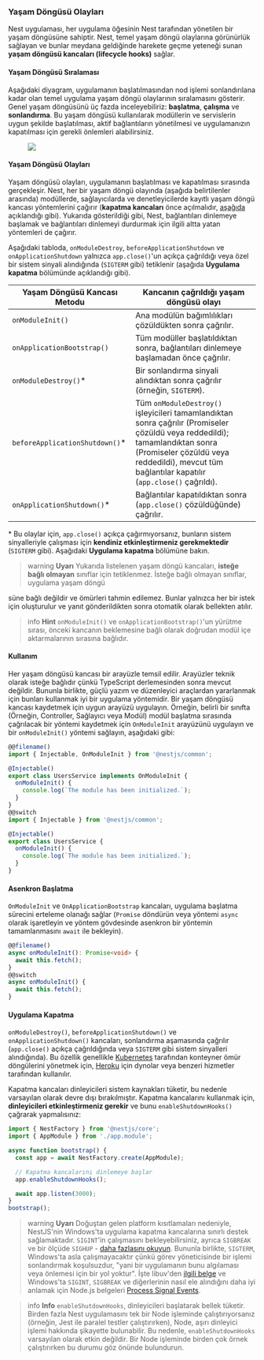 ### Yaşam Döngüsü Olayları

Nest uygulaması, her uygulama öğesinin Nest tarafından yönetilen bir yaşam döngüsüne sahiptir. Nest, temel yaşam döngü olaylarına görünürlük sağlayan ve bunlar meydana geldiğinde harekete geçme yeteneği sunan **yaşam döngüsü kancaları (lifecycle hooks)** sağlar.

#### Yaşam Döngüsü Sıralaması

Aşağıdaki diyagram, uygulamanın başlatılmasından nod işlemi sonlandırılana kadar olan temel uygulama yaşam döngü olaylarının sıralamasını gösterir. Genel yaşam döngüsünü üç fazda inceleyebiliriz: **başlatma**, **çalışma** ve **sonlandırma**. Bu yaşam döngüsü kullanılarak modüllerin ve servislerin uygun şekilde başlatılması, aktif bağlantıların yönetilmesi ve uygulamanızın kapatılması için gerekli önlemleri alabilirsiniz.

<figure><img src="/assets/lifecycle-events.png" /></figure>

#### Yaşam Döngüsü Olayları

Yaşam döngüsü olayları, uygulamanın başlatılması ve kapatılması sırasında gerçekleşir. Nest, her bir yaşam döngü olayında (aşağıda belirtilenler arasında) modüllerde, sağlayıcılarda ve denetleyicilerde kayıtlı yaşam döngü kancası yöntemlerini çağırır (**kapatma kancaları** önce açılmalıdır, [aşağıda](https://docs.nestjs.com/fundamentals/lifecycle-events#application-shutdown) açıklandığı gibi). Yukarıda gösterildiği gibi, Nest, bağlantıları dinlemeye başlamak ve bağlantıları dinlemeyi durdurmak için ilgili altta yatan yöntemleri de çağırır.

Aşağıdaki tabloda, `onModuleDestroy`, `beforeApplicationShutdown` ve `onApplicationShutdown` yalnızca `app.close()`'un açıkça çağrıldığı veya özel bir sistem sinyali alındığında (`SIGTERM` gibi) tetiklenir (aşağıda **Uygulama kapatma** bölümünde açıklandığı gibi).

| Yaşam Döngüsü Kancası Metodu   | Kancanın çağrıldığı yaşam döngüsü olayı                                                                                                                                           |
| ------------------------------- | --------------------------------------------------------------------------------------------------------------------------------------------------------------------------------- |
| `onModuleInit()`                | Ana modülün bağımlılıkları çözüldükten sonra çağrılır.                                                                                                                            |
| `onApplicationBootstrap()`      | Tüm modüller başlatıldıktan sonra, bağlantıları dinlemeye başlamadan önce çağrılır.                                                                                                |
| `onModuleDestroy()`\*           | Bir sonlandırma sinyali alındıktan sonra çağrılır (örneğin, `SIGTERM`).                                                                                                           |
| `beforeApplicationShutdown()`\* | Tüm `onModuleDestroy()` işleyicileri tamamlandıktan sonra çağrılır (Promiseler çözüldü veya reddedildi);<br />tamamlandıktan sonra (Promiseler çözüldü veya reddedildi), mevcut tüm bağlantılar kapatılır (`app.close()` çağrıldı). |
| `onApplicationShutdown()`\*     | Bağlantılar kapatıldıktan sonra (`app.close()` çözüldüğünde) çağrılır.                                                                                                            |

\* Bu olaylar için, `app.close()` açıkça çağırmıyorsanız, bunların sistem sinyalleriyle çalışması için **kendiniz etkinleştirmeniz gerekmektedir** (`SIGTERM` gibi). Aşağıdaki **Uygulama kapatma** bölümüne bakın.

> warning **Uyarı** Yukarıda listelenen yaşam döngü kancaları, **isteğe bağlı olmayan** sınıflar için tetiklenmez. İsteğe bağlı olmayan sınıflar, uygulama yaşam döngü

süne bağlı değildir ve ömürleri tahmin edilemez. Bunlar yalnızca her bir istek için oluşturulur ve yanıt gönderildikten sonra otomatik olarak bellekten atılır.

> info **Hint** `onModuleInit()` ve `onApplicationBootstrap()`'un yürütme sırası, önceki kancanın beklemesine bağlı olarak doğrudan modül içe aktarmalarının sırasına bağlıdır.

#### Kullanım

Her yaşam döngüsü kancası bir arayüzle temsil edilir. Arayüzler teknik olarak isteğe bağlıdır çünkü TypeScript derlemesinden sonra mevcut değildir. Bununla birlikte, güçlü yazım ve düzenleyici araçlardan yararlanmak için bunları kullanmak iyi bir uygulama yöntemidir. Bir yaşam döngüsü kancası kaydetmek için uygun arayüzü uygulayın. Örneğin, belirli bir sınıfta (Örneğin, Controller, Sağlayıcı veya Modül) modül başlatma sırasında çağrılacak bir yöntemi kaydetmek için `OnModuleInit` arayüzünü uygulayın ve bir `onModuleInit()` yöntemi sağlayın, aşağıdaki gibi:

```typescript
@@filename()
import { Injectable, OnModuleInit } from '@nestjs/common';

@Injectable()
export class UsersService implements OnModuleInit {
  onModuleInit() {
    console.log(`The module has been initialized.`);
  }
}
@@switch
import { Injectable } from '@nestjs/common';

@Injectable()
export class UsersService {
  onModuleInit() {
    console.log(`The module has been initialized.`);
  }
}
```

#### Asenkron Başlatma

`OnModuleInit` ve `OnApplicationBootstrap` kancaları, uygulama başlatma sürecini erteleme olanağı sağlar (`Promise` döndürün veya yöntemi `async` olarak işaretleyin ve yöntem gövdesinde asenkron bir yöntemin tamamlanmasını `await` ile bekleyin).

```typescript
@@filename()
async onModuleInit(): Promise<void> {
  await this.fetch();
}
@@switch
async onModuleInit() {
  await this.fetch();
}
```

#### Uygulama Kapatma

`onModuleDestroy()`, `beforeApplicationShutdown()` ve `onApplicationShutdown()` kancaları, sonlandırma aşamasında çağrılır (`app.close()` açıkça çağrıldığında veya `SIGTERM` gibi sistem sinyalleri alındığında). Bu özellik genellikle [Kubernetes](https://kubernetes.io/) tarafından konteyner ömür döngülerini yönetmek için, [Heroku](https://www.heroku.com/) için dynolar veya benzeri hizmetler tarafından kullanılır.

Kapatma kancaları dinleyicileri sistem kaynakları tüketir, bu nedenle varsayılan olarak devre dışı bırakılmıştır. Kapatma kancalarını kullanmak için, **dinleyicileri etkinleştirmeniz gerekir** ve bunu `enableShutdownHooks()` çağrarak yapmalısınız:

```typescript
import { NestFactory } from '@nestjs/core';
import { AppModule } from './app.module';

async function bootstrap() {
  const app = await NestFactory.create(AppModule);

  // Kapatma kancalarını dinlemeye başlar
  app.enableShutdownHooks();

  await app.listen(3000);
}
bootstrap();
```

> warning **Uyarı** Doğuştan gelen platform kısıtlamaları nedeniyle, NestJS'nin Windows'ta uygulama kapatma kancalarına sınırlı destek sağlamaktadır. `SIGINT`'in çalışmasını bekleyebilirsiniz, ayrıca `SIGBREAK` ve bir ölçüde `SIGHUP` - [daha fazlasını okuyun](https://nodejs.org/api/process.html#process_signal_events). Bununla birlikte, `SIGTERM`, Windows'ta asla çalışmayacaktır çünkü görev yöneticisinde bir işlemi sonlandırmak koşulsuzdur, "yani bir uygulamanın bunu algılaması veya önlemesi için bir yol yoktur". İşte libuv'den [ilgili belge](https://docs.libuv.org/en/v1.x/signal.html) ve Windows'ta `SIGINT`, `SIGBREAK` ve diğerlerinin nasıl ele alındığını daha iyi anlamak için Node.js belgeleri [Process Signal Events](https://nodejs.org/api/process.html#process_signal_events).

> info **Info** `enableShutdownHooks`, dinleyicileri başlatarak bellek tüketir. Birden fazla Nest uygulamasını tek bir Node işleminde çalıştırıyorsanız (örneğin, Jest ile paralel testler çalıştırırken), Node, aşırı dinleyici işlemi hakkında şikayette bulunabilir. Bu nedenle, `enableShutdownHooks` varsayılan olarak etkin değildir. Bir Node işleminde birden çok örnek çalıştırırken bu durumu göz önünde bulundurun.